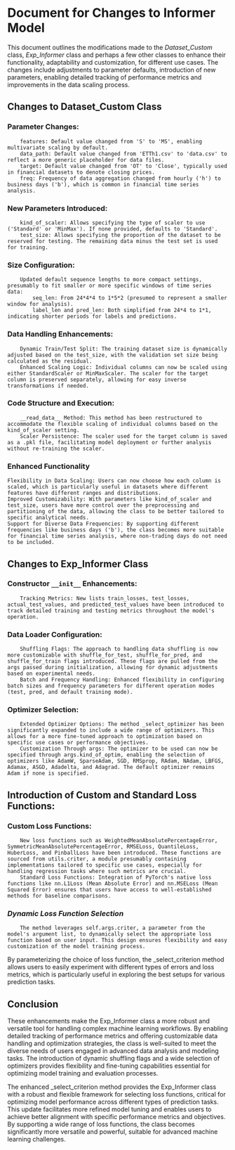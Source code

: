 
# Document for Changes to Informer Model

This document outlines the modifications made to the *Dataset_Custom* class, *Exp_Informer* class and perhaps a few other classes to enhance their functionality, adaptability and customization, for different use cases. The changes include adjustments to parameter defaults, introduction of new parameters, enabling detailed tracking of performance metrics and improvements in the data scaling process.

## Changes to Dataset_Custom Class


### Parameter Changes:
        
        features: Default value changed from 'S' to 'MS', enabling multivariate scaling by default.
        data_path: Default value changed from 'ETTh1.csv' to 'data.csv' to reflect a more generic placeholder for data files.
        target: Default value changed from 'OT' to 'Close', typically used in financial datasets to denote closing prices.
        freq: Frequency of data aggregation changed from hourly ('h') to business days ('b'), which is common in financial time series analysis.

### New Parameters Introduced:

        kind_of_scaler: Allows specifying the type of scaler to use ('Standard' or 'MinMax'). If none provided, defaults to 'Standard'.
        test_size: Allows specifying the proportion of the dataset to be reserved for testing. The remaining data minus the test set is used for training.

### Size Configuration:

        Updated default sequence lengths to more compact settings, presumably to fit smaller or more specific windows of time series data:
            seq_len: From 24*4*4 to 1*5*2 (presumed to represent a smaller window for analysis).
            label_len and pred_len: Both simplified from 24*4 to 1*1, indicating shorter periods for labels and predictions.

### Data Handling Enhancements:
        
        Dynamic Train/Test Split: The training dataset size is dynamically adjusted based on the test_size, with the validation set size being calculated as the residual.
        Enhanced Scaling Logic: Individual columns can now be scaled using either StandardScaler or MinMaxScaler. The scaler for the target column is preserved separately, allowing for easy inverse transformations if needed.

### Code Structure and Execution:
        
        __read_data__ Method: This method has been restructured to accommodate the flexible scaling of individual columns based on the kind_of_scaler setting.
        Scaler Persistence: The scaler used for the target column is saved as a .pkl file, facilitating model deployment or further analysis without re-training the scaler.

### Enhanced Functionality

    Flexibility in Data Scaling: Users can now choose how each column is scaled, which is particularly useful in datasets where different features have different ranges and distributions.
    Improved Customizability: With parameters like kind_of_scaler and test_size, users have more control over the preprocessing and partitioning of the data, allowing the class to be better tailored to specific analytical needs.
    Support for Diverse Data Frequencies: By supporting different frequencies like business days ('b'), the class becomes more suitable for financial time series analysis, where non-trading days do not need to be included.


## Changes to Exp_Informer Class


### Constructor ```__init__``` Enhancements:
        Tracking Metrics: New lists train_losses, test_losses, actual_test_values, and predicted_test_values have been introduced to track detailed training and testing metrics throughout the model's operation.

### Data Loader Configuration:
        Shuffling Flags: The approach to handling data shuffling is now more customizable with shuffle_for_test, shuffle_for_pred, and shuffle_for_train flags introduced. These flags are pulled from the args passed during initialization, allowing for dynamic adjustments based on experimental needs.
        Batch and Frequency Handling: Enhanced flexibility in configuring batch sizes and frequency parameters for different operation modes (test, pred, and default training mode).

### Optimizer Selection:
        Extended Optimizer Options: The method _select_optimizer has been significantly expanded to include a wide range of optimizers. This allows for a more fine-tuned approach to optimization based on specific use cases or performance objectives.
        Customization Through args: The optimizer to be used can now be specified through args.kind_of_optim, enabling the selection of optimizers like AdamW, SparseAdam, SGD, RMSprop, RAdam, NAdam, LBFGS, Adamax, ASGD, Adadelta, and Adagrad. The default optimizer remains Adam if none is specified.


## Introduction of Custom and Standard Loss Functions:
        
### Custom Loss Functions: 
        New loss functions such as WeightedMeanAbsolutePercentageError, SymmetricMeanAbsolutePercentageError, RMSELoss, QuantileLoss, HuberLoss, and PinballLoss have been introduced. These functions are sourced from utils.criter, a module presumably containing implementations tailored to specific use cases, especially for handling regression tasks where such metrics are crucial.
        Standard Loss Functions: Integration of PyTorch's native loss functions like nn.L1Loss (Mean Absolute Error) and nn.MSELoss (Mean Squared Error) ensures that users have access to well-established methods for baseline comparisons.

### *Dynamic Loss Function Selection*
        The method leverages self.args.criter, a parameter from the model's argument list, to dynamically select the appropriate loss function based on user input. This design ensures flexibility and easy customization of the model training process.

By parameterizing the choice of loss function, the _select_criterion method allows users to easily experiment with different types of errors and loss metrics, which is particularly useful in exploring the best setups for various prediction tasks.


## Conclusion 
These enhancements make the Exp_Informer class a more robust and versatile tool for handling complex machine learning workflows. By enabling detailed tracking of performance metrics and offering customizable data handling and optimization strategies, the class is well-suited to meet the diverse needs of users engaged in advanced data analysis and modeling tasks. The introduction of dynamic shuffling flags and a wide selection of optimizers provides flexibility and fine-tuning capabilities essential for optimizing model training and evaluation processes.


The enhanced _select_criterion method provides the Exp_Informer class with a robust and flexible framework for selecting loss functions, critical for optimizing model performance across different types of prediction tasks. This update facilitates more refined model tuning and enables users to achieve better alignment with specific performance metrics and objectives. By supporting a wide range of loss functions, the class becomes significantly more versatile and powerful, suitable for advanced machine learning challenges.